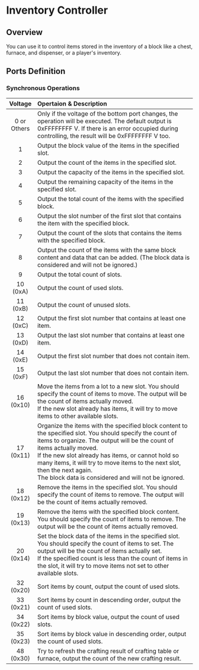 <script setup lang="ts">
import ElectricConnection from "../../../components/ElectricElement/ElectricConnection";
import ElectricConnectorType from "../../../components/ElectricElement/ElectricConnectorType";
import ElectricConnectorDirection from "../../../components/ElectricElement/ElectricConnectorDirection";
import ElectricConnectionDisplayMode from "../../../components/ElectricElement/ElectricConnectionDisplayMode";
import IOPort from "../../../components/ElectricElement/IOPort";
import ElectricElement from "../../../components/ElectricElement/ElectricElement.vue";

let connections = [
    new ElectricConnection(ElectricConnectorDirection.Top, ElectricConnectorType.Output, ElectricConnectionDisplayMode.BitWidth, [
        new IOPort(1, 32, "Result", "Because the result is often 0, the default result is 0xFFFFFFFF V. If there is an error occupied during controlling, the result will be 0xFFFFFFFF V too.")
    ]),
    new ElectricConnection(ElectricConnectorDirection.Right, ElectricConnectorType.Input, ElectricConnectionDisplayMode.StartAndEnd, [
        new IOPort(1, 8, "Slot", "Specify the n+1th slot to control."),
        new IOPort(9, 16, "Count", "Specify how many items to control."),
        new IOPort(17, 17, "Whether Check Block Data", "See`Block Data`"),
        new IOPort(18, 18, "Whether Control Player's Inventory", "If this is 0, this element controls the inventory of the behind block. Otherwise, the element controls the specified player's inventory."),
        new IOPort(18, 18, "Whether Control All", "If this is 1, the element will ignore`Count` in operation, and will control as much as possible."),
        new IOPort(20, 24, "Player Index", "Specify which number player's inventory you want to control when`Whether Control Player's Inventory`is 1."),
        new IOPort(25, 32, "New Slot", "Specify the n+1th slot as the new slot when`Synchronous Operations`is 16(0x10).")
    ]),
        new ElectricConnection(ElectricConnectorDirection.Bottom, ElectricConnectorType.Input, ElectricConnectionDisplayMode.BitWidth, [
        new IOPort(1, 32, "Synchronous Operations", "Details are in the table below.")
    ]),
    new ElectricConnection(ElectricConnectorDirection.Left, ElectricConnectorType.Input, ElectricConnectionDisplayMode.StartAndEnd, [
        new IOPort(1, 10, "Block Content", "If this is greater than 0, the element will only control the item with the same block content."),
        new IOPort(11, 14, "Empty", "No effect."),
        new IOPort(15, 32, "Block Data", "If`Block Content`is greater than 0 and`Whether Check Block Data`is 1, the element will also check whether the block data of items equals to this.")
    ])
];
</script>

# Inventory Controller

## Overview

You can use it to control items stored in the inventory of a block like a chest, furnace, and dispenser, or a player's inventory.

## Ports Definition

<ElectricElement imgAltPrefix="Inventory Controller" :connections="connections" imgSrc="/images/expand/transportation/GVInventoryControllerBlock.webp"/>

### Synchronous Operations

|     Voltage     | Opertaion & Description                                                                                                                                                                                                                                                                                                                                                              |
|:---------------:|:-------------------------------------------------------------------------------------------------------------------------------------------------------------------------------------------------------------------------------------------------------------------------------------------------------------------------------------------------------------------------------------|
| 0 or<br/>Others | Only if the voltage of the bottom port changes, the operation will be executed. The default output is 0xFFFFFFFF V. If there is an error occupied during controlling, the result will be 0xFFFFFFFF V too.                                                                                                                                                                           |
|        1        | Output the block value of the items in the specified slot.                                                                                                                                                                                                                                                                                                                           |
|        2        | Output the count of the items in the specified slot.                                                                                                                                                                                                                                                                                                                                 |
|        3        | Output the capacity of the items in the specified slot.                                                                                                                                                                                                                                                                                                                              |
|        4        | Output the remaining capacity of the items in the specified slot.                                                                                                                                                                                                                                                                                                                    |
|        5        | Output the total count of the items with the specified block.                                                                                                                                                                                                                                                                                                                        |
|        6        | Output the slot number of the first slot that contains the item with the specified block.                                                                                                                                                                                                                                                                                            |
|        7        | Output the count of the slots that contains the items with the specified block.                                                                                                                                                                                                                                                                                                      |
|        8        | Output the count of the items with the same block content and data that can be added. (The block data is considered and will not be ignored.)                                                                                                                                                                                                                                        |
|        9        | Output the total count of slots.                                                                                                                                                                                                                                                                                                                                                     |
|  10<br/>(0xA)   | Output the count of used slots.                                                                                                                                                                                                                                                                                                                                                      |
|  11<br/>(0xB)   | Output the count of unused slots.                                                                                                                                                                                                                                                                                                                                                    |
|  12<br/>(0xC)   | Output the first slot number that contains at least one item.                                                                                                                                                                                                                                                                                                                        |
|  13<br/>(0xD)   | Output the last slot number that contains at least one item.                                                                                                                                                                                                                                                                                                                         |
|  14<br/>(0xE)   | Output the first slot number that does not contain item.                                                                                                                                                                                                                                                                                                                             |
|  15<br/>(0xF)   | Output the last slot number that does not contain item.                                                                                                                                                                                                                                                                                                                              |
|  16<br/>(0x10)  | Move the items from a lot to a new slot. You should specify the count of items to move. The output will be the count of items actually moved.<br/>If the new slot already has items, it will try to move items to other available slots.                                                                                                                                             |
|  17<br/>(0x11)  | Organize the items with the specified block content to the specified slot. You should specify the count of items to organize. The output will be the count of items actually moved.<br/> If the new slot already has items, or cannot hold so many items, it will try to move items to the next slot, then the next again.<br/>The block data is considered and will not be ignored. |
|  18<br/>(0x12)  | Remove the items in the specified slot. You should specify the count of items to remove. The output will be the count of items actually removed.                                                                                                                                                                                                                                     |
|  19<br/>(0x13)  | Remove the items with the specified block content. You should specify the count of items to remove. The output will be the count of items actually removed.                                                                                                                                                                                                                          |
|  20<br/>(0x14)  | Set the block data of the items in the specified slot. You should specify the count of items to set. The output will be the count of items actually set.<br/>If the specified count is less than the count of items in the slot, it will try to move items not set to other available slots.                                                                                         |
|  32<br/>(0x20)  | Sort items by count, output the count of used slots.                                                                                                                                                                                                                                                                                                                                 |
|  33<br/>(0x21)  | Sort items by count in descending order, output the count of used slots.                                                                                                                                                                                                                                                                                                             |
|  34<br/>(0x22)  | Sort items by block value, output the count of used slots.                                                                                                                                                                                                                                                                                                                           |
|  35<br/>(0x23)  | Sort items by block value in descending order, output the count of used slots.                                                                                                                                                                                                                                                                                                       |
|  48<br/>(0x30)  | Try to refresh the crafting result of crafting table or furnace, output the count of the new crafting result.                                                                                                                                                                                                                                                                        |